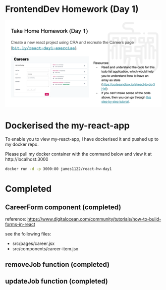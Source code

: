 # FrontendDev Homework (Day 1)
![Homework Day 1](images/homework-day1.png)


# Dockerised the my-react-app

To enable you to view my-react-app, I have dockerised it and pushed up to my docker repo.

Please pull my docker container with the command below and view it at http://localhost:3000

```bash
docker run -d -p 3000:80 james1122/react-hw-day1
```

# Completed

## CareerForm component (completed)
reference: https://www.digitalocean.com/community/tutorials/how-to-build-forms-in-react

see the following files:
* src/pages/career.jsx
* src/components/career-item.jsx

## removeJob function (completed)

## updateJob function (completed)
